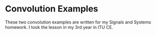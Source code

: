 # Convolution Examples

These two convolution examples are written for my Signals and Systems homework. I took the lesson in my 3rd year in ITU CE.
